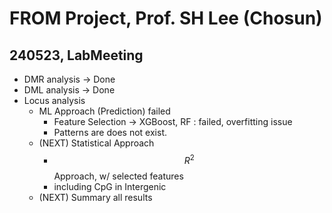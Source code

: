 # FROM Project, Prof. SH Lee (Chosun)

## 240523, LabMeeting&#x20;

* DMR analysis -> Done&#x20;
* DML analysis -> Done
* Locus analysis
  * ML Approach (Prediction) failed
    * Feature Selection -> XGBoost, RF : failed, overfitting issue
    * Patterns are does not exist.
  * (NEXT) Statistical Approach
    * $$R^2$$ Approach, w/ selected features
    * including CpG in Intergenic
  * (NEXT) Summary all results
